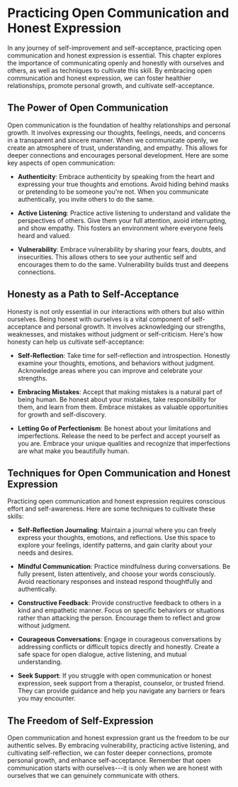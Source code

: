 Practicing Open Communication and Honest Expression
============================================================

In any journey of self-improvement and self-acceptance, practicing open communication and honest expression is essential. This chapter explores the importance of communicating openly and honestly with ourselves and others, as well as techniques to cultivate this skill. By embracing open communication and honest expression, we can foster healthier relationships, promote personal growth, and cultivate self-acceptance.

The Power of Open Communication
-------------------------------

Open communication is the foundation of healthy relationships and personal growth. It involves expressing our thoughts, feelings, needs, and concerns in a transparent and sincere manner. When we communicate openly, we create an atmosphere of trust, understanding, and empathy. This allows for deeper connections and encourages personal development. Here are some key aspects of open communication:

* **Authenticity**: Embrace authenticity by speaking from the heart and expressing your true thoughts and emotions. Avoid hiding behind masks or pretending to be someone you're not. When you communicate authentically, you invite others to do the same.

* **Active Listening**: Practice active listening to understand and validate the perspectives of others. Give them your full attention, avoid interrupting, and show empathy. This fosters an environment where everyone feels heard and valued.

* **Vulnerability**: Embrace vulnerability by sharing your fears, doubts, and insecurities. This allows others to see your authentic self and encourages them to do the same. Vulnerability builds trust and deepens connections.

Honesty as a Path to Self-Acceptance
------------------------------------

Honesty is not only essential in our interactions with others but also within ourselves. Being honest with ourselves is a vital component of self-acceptance and personal growth. It involves acknowledging our strengths, weaknesses, and mistakes without judgment or self-criticism. Here's how honesty can help us cultivate self-acceptance:

* **Self-Reflection**: Take time for self-reflection and introspection. Honestly examine your thoughts, emotions, and behaviors without judgment. Acknowledge areas where you can improve and celebrate your strengths.

* **Embracing Mistakes**: Accept that making mistakes is a natural part of being human. Be honest about your mistakes, take responsibility for them, and learn from them. Embrace mistakes as valuable opportunities for growth and self-discovery.

* **Letting Go of Perfectionism**: Be honest about your limitations and imperfections. Release the need to be perfect and accept yourself as you are. Embrace your unique qualities and recognize that imperfections are what make you beautifully human.

Techniques for Open Communication and Honest Expression
-------------------------------------------------------

Practicing open communication and honest expression requires conscious effort and self-awareness. Here are some techniques to cultivate these skills:

* **Self-Reflection Journaling**: Maintain a journal where you can freely express your thoughts, emotions, and reflections. Use this space to explore your feelings, identify patterns, and gain clarity about your needs and desires.

* **Mindful Communication**: Practice mindfulness during conversations. Be fully present, listen attentively, and choose your words consciously. Avoid reactionary responses and instead respond thoughtfully and authentically.

* **Constructive Feedback**: Provide constructive feedback to others in a kind and empathetic manner. Focus on specific behaviors or situations rather than attacking the person. Encourage them to reflect and grow without judgment.

* **Courageous Conversations**: Engage in courageous conversations by addressing conflicts or difficult topics directly and honestly. Create a safe space for open dialogue, active listening, and mutual understanding.

* **Seek Support**: If you struggle with open communication or honest expression, seek support from a therapist, counselor, or trusted friend. They can provide guidance and help you navigate any barriers or fears you may encounter.

The Freedom of Self-Expression
------------------------------

Open communication and honest expression grant us the freedom to be our authentic selves. By embracing vulnerability, practicing active listening, and cultivating self-reflection, we can foster deeper connections, promote personal growth, and enhance self-acceptance. Remember that open communication starts with ourselves---it is only when we are honest with ourselves that we can genuinely communicate with others.

